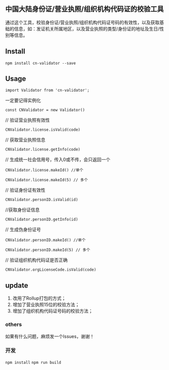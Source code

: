 ## 中国大陆身份证/营业执照/组织机构代码证的校验工具
  通过这个工具，校验身份证/营业执照/组织机构代码证号码的有效性，以及获取基础的信息，如：发证机关所属地区，以及营业执照的类型/身份证的地址及生日/性别等信息。

## Install

```
npm install cn-validator --save
```

## Usage

```
import Validator from 'cn-validator';
```
一定要记得实例化
```
const CNValidator = new Validator()
```
// 验证营业执照有效性
```
CNValidator.license.isValid(code)
```

// 获取营业执照信息
```
CNValidator.license.getInfo(code)
```

// 生成统一社会信用号，传入0或不传，会只返回一个

```
CNValidator.license.makeId() //单个
```

```
CNValidator.license.makeId(5) // 多个
```

// 验证身份证有效性

```
CNValidator.personID.isValid(id)
```

//获取身份证信息
```
CNValidator.personID.getInfo(id)
```
// 生成伪身份证号

```
CNValidator.personID.makeId() //单个

CNValidator.personID.makeId(5) // 多个
```
// 验证组织机构代码证是否正确
```
CNValidator.orgLicenseCode.isValid(code)
```

## update
1. 改用了Rollup打包的方式；
2. 增加了营业执照15位的校验方法； 
3. 增加了组织机构代码证号码的校验方法； 

### others
如果有什么问题，麻烦发一个Issues，谢谢！

### 开发

`npm install`
`npm run build`
